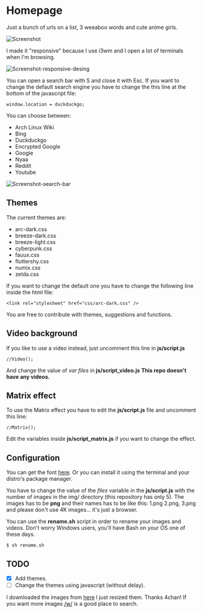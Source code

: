 # Homepage
Just a bunch of urls on a list, 3 weeaboo words and cute anime girls.

![Screenshot](https://i.imgur.com/zdoUONU.png)

I made it "responsive" because I use i3wm and I open a lot of terminals when I'm browsing.

![Screenshot-responsive-desing](https://i.imgur.com/IhmZGSR.png)

You can open a search bar with S and close it with Esc. If you want to change the default search engine you have to change the this line at the bottom of the javascript file:
```
window.location = duckduckgo;
```
You can choose between:

- Arch Linux Wiki
- Bing
- Duckduckgo
- Encrypted Google
- Google
- Nyaa
- Reddit
- Youtube

![Screenshot-search-bar](https://i.imgur.com/ZLtt31y.jpg)

## Themes
The current themes are:

- arc-dark.css
- breeze-dark.css
- breeze-light.css
- cyberpunk.css
- fauux.css
- fluttershy.css
- numix.css
- zelda.css

If you want to change the default one you have to change the following line inside the html file:
```
<link rel="stylesheet" href="css/arc-dark.css" />
```

You are free to contribute with themes, suggestions and functions.

## Video background
If you like to use a video instead, just uncomment this line in **js/script.js**
```
//Video();
```
And change the value of *var files* in **js/script_video.js**
**This repo doesn't have any videos.**

## Matrix effect
To use the Matrix effect you have to edit the **js/script.js** file and uncomment this line:
```
//Matrix();
```
Edit the variables inside **js/script_matrix.js** if you want to change the effect.

## Configuration
You can get the font [here](http://font.ubuntu.com/). Or you can install it using the terminal and your distro's package manager.

You have to change the value of the *files* variable in the **js/script.js** with the number of images in the img/ directory (this repository has only 5). The images has to be **png** and their names has to be like this: 1.png 2.png, 3.png and please don't use 4K images... it's just a browser.

You can use the **rename.sh** script in order to rename your images and videos. Don't worry Windows users, you'll have Bash on your OS one of these days.
```
$ sh rename.sh
```
## TODO
- [x] Add themes.
- [ ] Change the themes using javascript (without delay).

I downloaded the images from [here](https://drive.google.com/folderview?id=0B_VmbVyD4eT3N1VUbGN4Wjd5OVE) I just resized them. Thanks 4chan!
If you want more images [/w/](https://boards.4chan.org/w/) is a good place to search.

